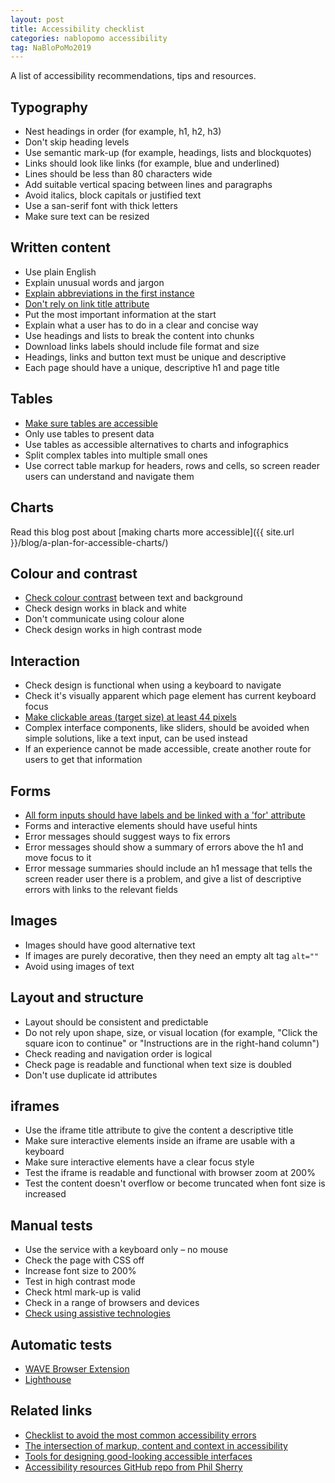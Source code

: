 ```yaml
---
layout: post
title: Accessibility checklist
categories: nablopomo accessibility
tag: NaBloPoMo2019
---
```


<p class="lede">A list of accessibility recommendations, tips and resources.</p>

## Typography

- Nest headings in order (for example, h1, h2, h3)
- Don't skip heading levels
- Use semantic mark-up (for example, headings, lists and blockquotes)
- Links should look like links (for example, blue and underlined)
- Lines should be less than 80 characters wide
- Add suitable vertical spacing between lines and paragraphs
- Avoid italics, block capitals or justified text
- Use a san-serif font with thick letters
- Make sure text can be resized

## Written content

- Use plain English
- Explain unusual words and jargon
- [Explain abbreviations in the first instance](https://developer.paciellogroup.com/blog/2019/03/short-note-the-abbreviation-appreciation-society/)
- [Don't rely on link title attribute](https://developer.paciellogroup.com/blog/2010/11/using-the-html-title-attribute/)
- Put the most important information at the start
- Explain what a user has to do in a clear and concise way
- Use headings and lists to break the content into chunks
- Download links labels should include file format and size
- Headings, links and button text must be unique and descriptive
- Each page should have a unique, descriptive h1 and page title

## Tables

- [Make sure tables are accessible](https://www.gov.uk/guidance/content-design/tables#how-to-make-tables-accessible)
- Only use tables to present data
- Use tables as accessible alternatives to charts and infographics
- Split complex tables into multiple small ones
- Use correct table markup for headers, rows and cells, so screen reader users can understand and navigate them

## Charts

Read this blog post about [making charts more accessible]({{ site.url }}/blog/a-plan-for-accessible-charts/)

## Colour and contrast

- [Check colour contrast](http://webaim.org/resources/contrastchecker/) between text and background
- Check design works in black and white
- Don't communicate using colour alone
- Check design works in high contrast mode

## Interaction

- Check design is functional when using a keyboard to navigate
- Check it's visually apparent which page element has current keyboard focus
- [Make clickable areas (target size) at least 44 pixels](https://ishadeed.com/article/clickable-area/)
- Complex interface components, like sliders, should be avoided when simple solutions, like a text input, can be used instead
- If an experience cannot be made accessible, create another route for users to get that information

## Forms

- [All form inputs should have labels and be linked with a 'for' attribute](https://www.w3.org/WAI/tutorials/forms/labels/#associating-labels-explicitly)
- Forms and interactive elements should have useful hints
- Error messages should suggest ways to fix errors
- Error messages should show a summary of errors above the h1 and move focus to it
- Error message summaries should include an h1 message that tells the screen reader user there is a problem, and give a list of descriptive errors with links to the relevant fields

## Images

- Images should have good alternative text
- If images are purely decorative, then they need an empty alt tag `alt=""`
- Avoid using images of text

## Layout and structure

- Layout should be consistent and predictable
- Do not rely upon shape, size, or visual location (for example, "Click the square icon to continue" or "Instructions are in the right-hand column")
- Check reading and navigation order is logical
- Check page is readable and functional when text size is doubled
- Don't use duplicate id attributes

## iframes

- Use the iframe title attribute to give the content a descriptive title
- Make sure interactive elements inside an iframe are usable with a keyboard
- Make sure interactive elements have a clear focus style
- Test the iframe is readable and functional with browser zoom at 200%
- Test the content doesn't overflow or become truncated when font size is increased

## Manual tests

- Use the service with a keyboard only – no mouse
- Check the page with CSS off
- Increase font size to 200%
- Test in high contrast mode
- Check html mark-up is valid
- Check in a range of browsers and devices
- [Check using assistive technologies](https://accessibility.blog.gov.uk/2018/09/27/assistive-technology-tools-you-can-use-at-no-cost/)

## Automatic tests

- [WAVE Browser Extension](https://wave.webaim.org/extension/)
- [Lighthouse](https://developers.google.com/web/tools/lighthouse)

## Related links

- [Checklist to avoid the most common accessibility errors](https://www.brucelawson.co.uk/2019/checklist-to-avoid-the-most-common-accessibility-errors/)
- [The intersection of markup, content and context in accessibility](https://www.24a11y.com/2019/the-intersection-of-markup-content-and-context-in-accessibility/)
- [Tools for designing good-looking accessible interfaces](https://fossheim.io/writing/posts/accessible-design-tools/)
- [Accessibility resources GitHub repo from  Phil Sherry](https://github.com/hmrc/accessibility)